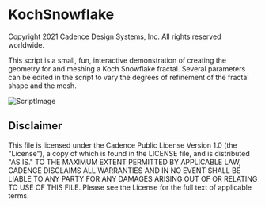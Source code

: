 KochSnowflake
===============
Copyright 2021 Cadence Design Systems, Inc. All rights reserved worldwide.

This script is a small, fun, interactive demonstration of creating the geometry for and meshing a Koch Snowflake fractal. Several parameters can be edited in the script to vary the degrees of refinement of the fractal shape and the mesh.

![ScriptImage](https://raw.github.com/pointwise/KochSnowflake/master/ScriptImage.png)

Disclaimer
----------
This file is licensed under the Cadence Public License Version 1.0 (the "License"), a copy of which is found in the LICENSE file, and is distributed "AS IS." 
TO THE MAXIMUM EXTENT PERMITTED BY APPLICABLE LAW, CADENCE DISCLAIMS ALL WARRANTIES AND IN NO EVENT SHALL BE LIABLE TO ANY PARTY FOR ANY DAMAGES ARISING OUT OF OR RELATING TO USE OF THIS FILE. 
Please see the License for the full text of applicable terms.
